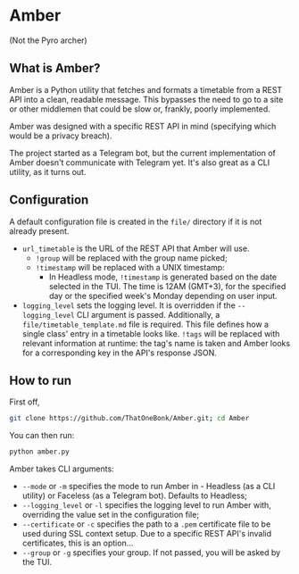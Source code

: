 # Amber
(Not the Pyro archer)
## What is Amber?
Amber is a Python utility that fetches and formats a timetable from a REST API into a clean, readable message. This bypasses the need to go to a site or other middlemen that could be slow or, frankly, poorly implemented.

Amber was designed with a specific REST API in mind (specifying which would be a privacy breach).

The project started as a Telegram bot, but the current implementation of Amber doesn't communicate with Telegram yet. It's also great as a CLI utility, as it turns out.
## Configuration
A default configuration file is created in the `file/` directory if it is not already present.
- `url_timetable` is the URL of the REST API that Amber will use.
  - `!group` will be replaced with the group name picked;
  - `!timestamp` will be replaced with a UNIX timestamp:
    - In Headless mode, `!timestamp` is generated based on the date selected in the TUI. The time is 12AM (GMT+3), for the specified day or the specified week's Monday depending on user input.
- `logging_level` sets the logging level. It is overridden if the `--logging_level` CLI argument is passed.
Additionally, a `file/timetable_template.md` file is required. This file defines how a single class' entry in a timetable looks like. `!tags` will be replaced with relevant information at runtime: the tag's name is taken and Amber looks for a corresponding key in the API's response JSON.
## How to run
First off,
```bash
git clone https://github.com/ThatOneBonk/Amber.git; cd Amber
```
You can then run:
```bash
python amber.py
```
Amber takes CLI arguments:
- `--mode` or `-m` specifies the mode to run Amber in - Headless (as a CLI utility) or Faceless (as a Telegram bot). Defaults to Headless;
- `--logging_level` or `-l` specifies the logging level to run Amber with, overriding the value set in the configuration file;
- `--certificate` or `-c` specifies the path to a `.pem` certificate file to be used during SSL context setup. Due to a specific REST API's invalid certificates, this is an option...
- `--group` or `-g` specifies your group. If not passed, you will be asked by the TUI.
